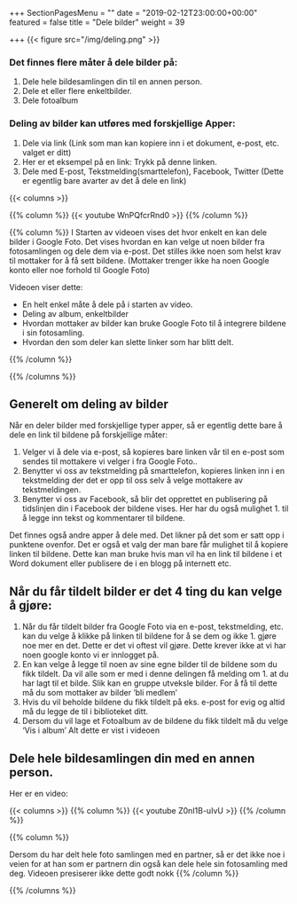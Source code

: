 +++
SectionPagesMenu = ""
date = "2019-02-12T23:00:00+00:00"
featured = false
title = "Dele bilder"
weight = 39

+++
{{< figure src="/img/deling.png"  >}}
### Det finnes flere måter å dele bilder på:
1. Dele hele bildesamlingen din til en annen person.
1. Dele et eller flere enkeltbilder.
1. Dele fotoalbum

### Deling av bilder kan utføres med forskjellige Apper:
1. Dele via link (Link som man kan kopiere inn i et dokument, e-post, etc. valget er ditt)
1. Her er et eksempel på en link: Trykk på denne linken.
1. Dele med E-post, Tekstmelding(smarttelefon), Facebook, Twitter (Dette er egentlig bare avarter av det å dele en link)




{{< columns >}}


{{% column %}}
{{< youtube WnPQfcrRnd0 >}}
{{% /column %}}

{{% column %}}
I Starten av videoen vises det hvor enkelt en kan dele bilder i Google Foto. Det vises hvordan en kan velge ut noen bilder fra fotosamlingen og dele dem via e-post. Det stilles ikke noen som helst krav til mottaker for å få sett bildene. (Mottaker trenger ikke ha noen Google konto eller noe forhold til Google Foto)

Videoen viser dette:

- En helt enkel måte å dele på i starten av video.
- Deling av album, enkeltbilder
- Hvordan mottaker av bilder kan bruke Google Foto til å integrere bildene i sin fotosamling.
- Hvordan den som deler kan slette linker som har blitt delt.

{{% /column %}}

{{% /columns %}}

## Generelt om deling av bilder
Når en deler bilder med forskjellige typer apper, så er egentlig dette bare å dele en link til bildene på forskjellige måter:

1. Velger vi å dele via e-post, så kopieres bare linken vår til en e-post som sendes til mottakere vi velger i fra Google Foto..
1. Benytter vi oss av tekstmelding på smarttelefon, kopieres linken inn i en tekstmelding der det er opp til oss selv å velge mottakere av tekstmeldingen. 
1. Benytter vi oss av Facebook, så blir det opprettet en publisering på tidslinjen din i Facebook der bildene vises. Her har du også mulighet 1. til å legge inn tekst og kommentarer til bildene.

Det finnes også andre apper å dele med. Det likner på det som er satt opp i punktene ovenfor. Det er også et valg der man bare får mulighet til å kopiere linken til bildene. Dette kan man bruke hvis man vil ha en link til bildene i et Word dokument eller publisere de i en blogg på internett etc.


## Når du får tildelt bilder er det 4 ting du kan velge å gjøre:
1. Når du får tildelt bilder fra Google Foto via en e-post, tekstmelding, etc. kan du velge å klikke på linken til bildene for å se dem og ikke 1. gjøre noe mer en det. Dette er det vi oftest vil gjøre. Dette krever ikke at vi har noen google konto vi er innlogget på.
1. En kan velge å legge til noen av sine egne bilder til de bildene som du fikk tildelt. Da vil alle som er med i denne delingen få melding om 1. at du har lagt til et bilde. Slik kan en gruppe utveksle bilder. For å få til dette må du som mottaker av bilder ’bli medlem’
1. Hvis du vil beholde bildene du fikk tildelt på eks. e-post for evig og altid må du legge de til i biblioteket ditt.
1. Dersom du vil lage et Fotoalbum av de bildene du fikk tildelt må du velge ‘Vis i album’ Alt dette er vist i videoen




## Dele hele bildesamlingen din med en annen person.

Her er en video:

{{< columns >}}
{{% column %}}
{{< youtube Z0nI1B-uIvU >}}
{{% /column %}}

{{% column %}}

Dersom du har delt hele foto samlingen med en partner, så er det ikke noe i veien for at han som er partnern din også kan dele hele sin fotosamling med deg. Videoen presiserer ikke dette godt nokk
{{% /column %}}

{{% /columns %}}